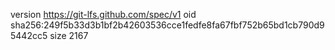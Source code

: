 version https://git-lfs.github.com/spec/v1
oid sha256:249f5b33d3b1bf2b42603536cce1fedfe8fa67fbf752b65bd1cb790d95442cc5
size 2167
